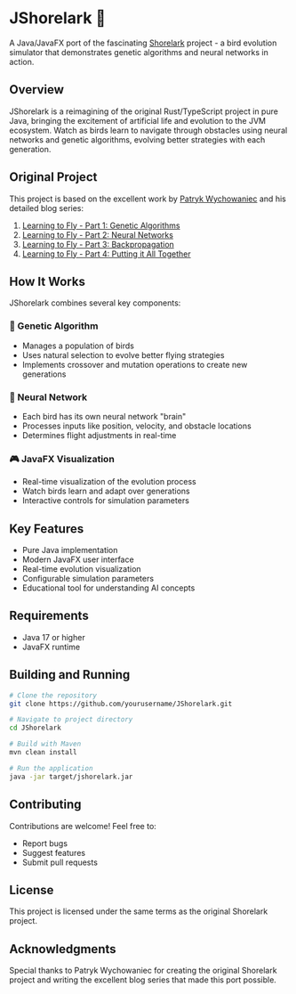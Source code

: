 # JShorelark 🦅

A Java/JavaFX port of the fascinating [Shorelark](https://github.com/patryk27/shorelark) project - a bird evolution simulator that demonstrates genetic algorithms and neural networks in action.

## Overview

JShorelark is a reimagining of the original Rust/TypeScript project in pure Java, bringing the excitement of artificial life and evolution to the JVM ecosystem. Watch as birds learn to navigate through obstacles using neural networks and genetic algorithms, evolving better strategies with each generation.

## Original Project

This project is based on the excellent work by [Patryk Wychowaniec](https://github.com/patryk27) and his detailed blog series:

1. [Learning to Fly - Part 1: Genetic Algorithms](https://pwy.io/posts/learning-to-fly-pt1/)
2. [Learning to Fly - Part 2: Neural Networks](https://pwy.io/posts/learning-to-fly-pt2/)
3. [Learning to Fly - Part 3: Backpropagation](https://pwy.io/posts/learning-to-fly-pt3/)
4. [Learning to Fly - Part 4: Putting it All Together](https://pwy.io/posts/learning-to-fly-pt4/)

## How It Works

JShorelark combines several key components:

### 🧬 Genetic Algorithm
- Manages a population of birds
- Uses natural selection to evolve better flying strategies
- Implements crossover and mutation operations to create new generations

### 🧠 Neural Network
- Each bird has its own neural network "brain"
- Processes inputs like position, velocity, and obstacle locations
- Determines flight adjustments in real-time

### 🎮 JavaFX Visualization
- Real-time visualization of the evolution process
- Watch birds learn and adapt over generations
- Interactive controls for simulation parameters

## Key Features

- Pure Java implementation
- Modern JavaFX user interface
- Real-time evolution visualization
- Configurable simulation parameters
- Educational tool for understanding AI concepts

## Requirements

- Java 17 or higher
- JavaFX runtime

## Building and Running

```bash
# Clone the repository
git clone https://github.com/yourusername/JShorelark.git

# Navigate to project directory
cd JShorelark

# Build with Maven
mvn clean install

# Run the application
java -jar target/jshorelark.jar
```

## Contributing

Contributions are welcome! Feel free to:
- Report bugs
- Suggest features
- Submit pull requests

## License

This project is licensed under the same terms as the original Shorelark project.

## Acknowledgments

Special thanks to Patryk Wychowaniec for creating the original Shorelark project and writing the excellent blog series that made this port possible.
